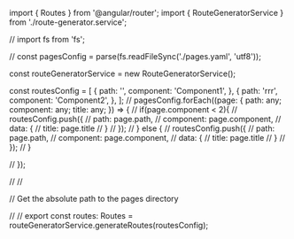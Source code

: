 import { Routes } from '@angular/router';
import { RouteGeneratorService } from './route-generator.service';

// import fs from 'fs';

// const pagesConfig = parse(fs.readFileSync('./pages.yaml', 'utf8'));

const routeGeneratorService = new RouteGeneratorService();

const routesConfig = [
  {
    path: '',
    component: 'Component1',
  },
  {
    path: 'rrr',
    component: 'Component2',
  },
];
// pagesConfig.forEach((page: { path: any; component: any; title: any; }) => {
//   if(page.component < 2){
//     routesConfig.push({
//       path: page.path,
//       component: page.component,
//       data: {
//         title: page.title
//       }
//     });
//   } else {
//     routesConfig.push({
//       path: page.path,
//       component: page.component,
//       data: {
//         title: page.title
//       }
//     });
//   }

// });

//
//

// Get the absolute path to the pages directory

//
//
export const routes: Routes =
  routeGeneratorService.generateRoutes(routesConfig);

